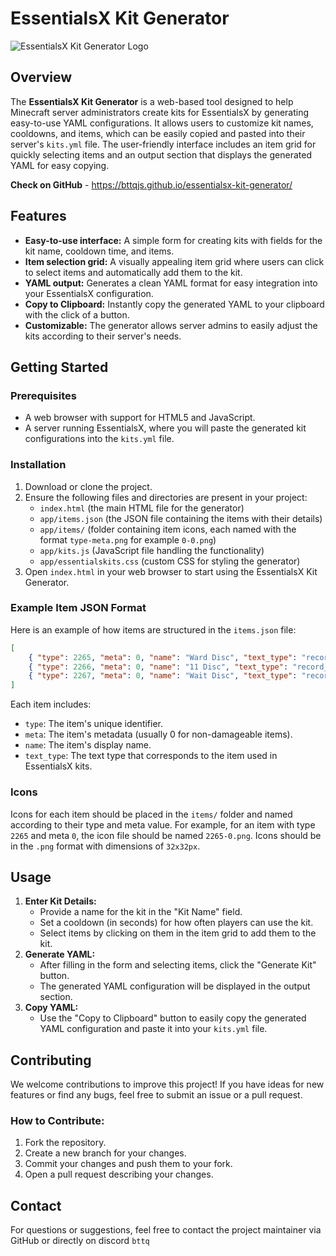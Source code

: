 # EssentialsX Kit Generator
![EssentialsX Kit Generator Logo](https://bttqjs.github.io/essentialsx-kit-generator/assets/minecraft_title.png)
## Overview
The **EssentialsX Kit Generator** is a web-based tool designed to help Minecraft server administrators create kits for EssentialsX by generating easy-to-use YAML configurations. It allows users to customize kit names, cooldowns, and items, which can be easily copied and pasted into their server's `kits.yml` file. The user-friendly interface includes an item grid for quickly selecting items and an output section that displays the generated YAML for easy copying.

**Check on GitHub** - https://bttqjs.github.io/essentialsx-kit-generator/

## Features
- **Easy-to-use interface:** A simple form for creating kits with fields for the kit name, cooldown time, and items.
- **Item selection grid:** A visually appealing item grid where users can click to select items and automatically add them to the kit.
- **YAML output:** Generates a clean YAML format for easy integration into your EssentialsX configuration.
- **Copy to Clipboard:** Instantly copy the generated YAML to your clipboard with the click of a button.
- **Customizable:** The generator allows server admins to easily adjust the kits according to their server's needs.

## Getting Started

### Prerequisites
- A web browser with support for HTML5 and JavaScript.
- A server running EssentialsX, where you will paste the generated kit configurations into the `kits.yml` file.

### Installation
1. Download or clone the project.
2. Ensure the following files and directories are present in your project:
   - `index.html` (the main HTML file for the generator)
   - `app/items.json` (the JSON file containing the items with their details)
   - `app/items/` (folder containing item icons, each named with the format `type-meta.png` for example `0-0.png`)
   - `app/kits.js` (JavaScript file handling the functionality)
   - `app/essentialskits.css` (custom CSS for styling the generator)
3. Open `index.html` in your web browser to start using the EssentialsX Kit Generator.

### Example Item JSON Format
Here is an example of how items are structured in the `items.json` file:

```json
[
    { "type": 2265, "meta": 0, "name": "Ward Disc", "text_type": "record_ward" },
    { "type": 2266, "meta": 0, "name": "11 Disc", "text_type": "record_11" },
    { "type": 2267, "meta": 0, "name": "Wait Disc", "text_type": "record_wait" }
]
```

Each item includes:
- `type`: The item's unique identifier.
- `meta`: The item's metadata (usually 0 for non-damageable items).
- `name`: The item's display name.
- `text_type`: The text type that corresponds to the item used in EssentialsX kits.

### Icons
Icons for each item should be placed in the `items/` folder and named according to their type and meta value. For example, for an item with type `2265` and meta `0`, the icon file should be named `2265-0.png`. Icons should be in the `.png` format with dimensions of `32x32px`.

## Usage
1. **Enter Kit Details:**
   - Provide a name for the kit in the "Kit Name" field.
   - Set a cooldown (in seconds) for how often players can use the kit.
   - Select items by clicking on them in the item grid to add them to the kit.
2. **Generate YAML:**
   - After filling in the form and selecting items, click the "Generate Kit" button.
   - The generated YAML configuration will be displayed in the output section.
3. **Copy YAML:**
   - Use the "Copy to Clipboard" button to easily copy the generated YAML configuration and paste it into your `kits.yml` file.

## Contributing
We welcome contributions to improve this project! If you have ideas for new features or find any bugs, feel free to submit an issue or a pull request.

### How to Contribute:
1. Fork the repository.
2. Create a new branch for your changes.
3. Commit your changes and push them to your fork.
4. Open a pull request describing your changes.


## Contact
For questions or suggestions, feel free to contact the project maintainer via GitHub or directly on discord `bttq`
